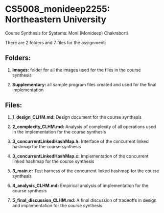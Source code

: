 # CS5008_monideep2255: Northeastern University

Course Synthesis for Systems: Moni (Monideep) Chakraborti</br>

There are 2 folders and 7 files for the assignment:</br>

## Folders:</br>
1. **Images:** folder for all the images used for the files in the course synthesis</br>

2. **Supplementary:** all sample program files created and used for the final implementation</br>

## Files:</br>
1. **1_design_CLHM.md:** Design document for the course synthesis</br>

2. **2_complexity_CLHM.md:** Analysis of complexity of all operations used in the implementation for the course synthesis</br>

3. **3_concurrentLinkedHashMap.h:** Interface of the concurrent linked hashmap for the course synthesis</br>

4. **3_concurrentLinkedHashMap.c:** Implementation of the concurrent linked hashmap for the course synthesis</br>

5. **3_main.c:** Test harness of the concurrent linked hashmap for the course synthesis</br>

4. **4_analysis_CLHM.md:** Empirical analysis of implementation for the course synthesis</br>

5. **5_final_discussion_CLHM.md:** A final discussion of tradeoffs in design and implementation for the course synthesis</br>

